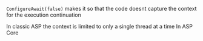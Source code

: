 `ConfigureAwait(false)` makes it so that the code doesnt capture the context for the execution continuation

In classic ASP the context is limited to only a single thread at a time
In ASP Core 